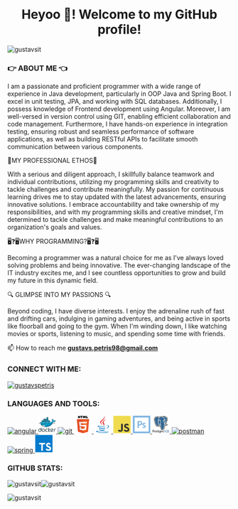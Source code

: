 <h1 align="center">Heyoo 👋! Welcome to my GitHub profile!</h1>
<p align="left"> <img src="https://komarev.com/ghpvc/?username=gustavsit&label=Profile%20views&color=0e75b6&style=flat" alt="gustavsit" /> </p>

<h3 align="left">👉 ABOUT ME 👈</h3>
<p>I am a passionate and proficient programmer with a wide range of experience in Java development, particularly in OOP Java and Spring Boot. I excel in unit testing, JPA, and working with SQL databases. Additionally, I possess knowledge of Frontend development using Angular. Moreover, I am well-versed in version control using GIT, enabling efficient collaboration and code management. Furthermore, I have hands-on experience in integration testing, ensuring robust and seamless performance of software applications, as well as building RESTful APIs to facilitate smooth communication between various components.</p>

🤝MY PROFESSIONAL ETHOS🤝 
<p>With a serious and diligent approach, I skillfully balance teamwork and individual contributions, utilizing my programming skills and creativity to tackle challenges and contribute meaningfully. My passion for continuous learning drives me to stay updated with the latest advancements, ensuring innovative solutions. I embrace accountability and take ownership of my responsibilities, and with my programming skills and creative mindset, I'm determined to tackle challenges and make meaningful contributions to an organization's goals and values.</p>

🖥️❓🖥️WHY PROGRAMMING?🖥️❓🖥️ 
<p>Becoming a programmer was a natural choice for me as I've always loved solving problems and being innovative. The ever-changing landscape of the IT industry excites me, and I see countless opportunities to grow and build my future in this dynamic field.</p>

🔍 GLIMPSE INTO MY PASSIONS 🔍
<p>Beyond coding, I have diverse interests. I enjoy the adrenaline rush of fast and drifting cars, indulging in gaming adventures, and being active in sports like floorball and going to the gym. When I'm winding down, I like watching movies or sports, listening to music, and spending some time with friends.</p>

📫 How to reach me **gustavs.petris98@gmail.com**

<h3 align="left">CONNECT WITH ME:</h3>
<p align="left">
<a href="https://linkedin.com/in/gustavspetris" target="blank"><img align="center" src="https://raw.githubusercontent.com/rahuldkjain/github-profile-readme-generator/master/src/images/icons/Social/linked-in-alt.svg" alt="gustavspetris" height="30" width="40" /></a>
</p>

<h3 align="left">LANGUAGES AND TOOLS:</h3>
<p align="left"> <a href="https://angular.io" target="_blank" rel="noreferrer"> <img src="https://angular.io/assets/images/logos/angular/angular.svg" alt="angular" width="40" height="40"/> </a> <a href="https://www.docker.com/" target="_blank" rel="noreferrer"> <img src="https://raw.githubusercontent.com/devicons/devicon/master/icons/docker/docker-original-wordmark.svg" alt="docker" width="40" height="40"/> </a> <a href="https://git-scm.com/" target="_blank" rel="noreferrer"> <img src="https://www.vectorlogo.zone/logos/git-scm/git-scm-icon.svg" alt="git" width="40" height="40"/> </a> <a href="https://www.w3.org/html/" target="_blank" rel="noreferrer"> <img src="https://raw.githubusercontent.com/devicons/devicon/master/icons/html5/html5-original-wordmark.svg" alt="html5" width="40" height="40"/> </a> <a href="https://www.java.com" target="_blank" rel="noreferrer"> <img src="https://raw.githubusercontent.com/devicons/devicon/master/icons/java/java-original.svg" alt="java" width="40" height="40"/> </a> <a href="https://developer.mozilla.org/en-US/docs/Web/JavaScript" target="_blank" rel="noreferrer"> <img src="https://raw.githubusercontent.com/devicons/devicon/master/icons/javascript/javascript-original.svg" alt="javascript" width="40" height="40"/> </a> <a href="https://www.photoshop.com/en" target="_blank" rel="noreferrer"> <img src="https://raw.githubusercontent.com/devicons/devicon/master/icons/photoshop/photoshop-line.svg" alt="photoshop" width="40" height="40"/> </a> <a href="https://www.postgresql.org" target="_blank" rel="noreferrer"> <img src="https://raw.githubusercontent.com/devicons/devicon/master/icons/postgresql/postgresql-original-wordmark.svg" alt="postgresql" width="40" height="40"/> </a> <a href="https://postman.com" target="_blank" rel="noreferrer"> <img src="https://www.vectorlogo.zone/logos/getpostman/getpostman-icon.svg" alt="postman" width="40" height="40"/> </a> <a href="https://spring.io/" target="_blank" rel="noreferrer"> <img src="https://www.vectorlogo.zone/logos/springio/springio-icon.svg" alt="spring" width="40" height="40"/> </a> <a href="https://www.typescriptlang.org/" target="_blank" rel="noreferrer"> <img src="https://raw.githubusercontent.com/devicons/devicon/master/icons/typescript/typescript-original.svg" alt="typescript" width="40" height="40"/> </a> </p>

<h3 align="left">GITHUB STATS:</h3>

<p><img align="left" src="https://github-readme-streak-stats.herokuapp.com/?user=gustavsit&" alt="gustavsit" /></p>


<p>&nbsp;<img align="left" src="https://github-readme-stats.vercel.app/api?username=gustavsit&show_icons=true&locale=en" alt="gustavsit" /></p>


<p><img align="left" src="https://github-readme-stats.vercel.app/api/top-langs?username=gustavsit&show_icons=true&locale=en&layout=compact" alt="gustavsit" /></p>






